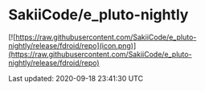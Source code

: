 
# SakiiCode/e_pluto-nightly

[![https://raw.githubusercontent.com/SakiiCode/e_pluto-nightly/release/fdroid/repo](icon.png)](https://raw.githubusercontent.com/SakiiCode/e_pluto-nightly/release/fdroid/repo)

Last updated: 2020-09-18 23:41:30 UTC